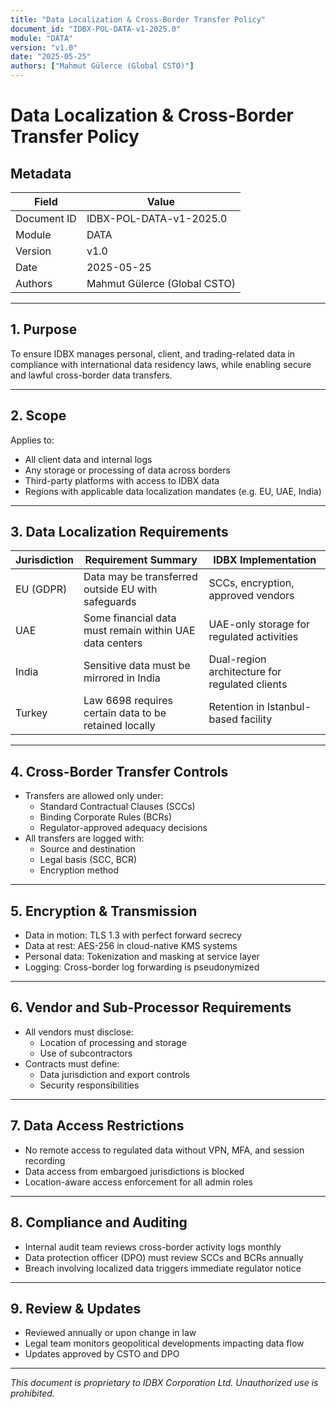 ```yaml
---
title: "Data Localization & Cross-Border Transfer Policy"
document_id: "IDBX-POL-DATA-v1-2025.0"
module: "DATA"
version: "v1.0"
date: "2025-05-25"
authors: ["Mahmut Gülerce (Global CSTO)"]
---
```


# Data Localization & Cross-Border Transfer Policy

## Metadata

| Field         | Value                                  |
|---------------|----------------------------------------|
| Document ID   | IDBX-POL-DATA-v1-2025.0                |
| Module        | DATA                                   |
| Version       | v1.0                                   |
| Date          | 2025-05-25             |
| Authors       | Mahmut Gülerce (Global CSTO)           |

---

## 1. Purpose

To ensure IDBX manages personal, client, and trading-related data in compliance with international data residency laws, while enabling secure and lawful cross-border data transfers.

---

## 2. Scope

Applies to:
- All client data and internal logs
- Any storage or processing of data across borders
- Third-party platforms with access to IDBX data
- Regions with applicable data localization mandates (e.g. EU, UAE, India)

---

## 3. Data Localization Requirements

| Jurisdiction | Requirement Summary                                     | IDBX Implementation                                |
|--------------|----------------------------------------------------------|----------------------------------------------------|
| EU (GDPR)    | Data may be transferred outside EU with safeguards       | SCCs, encryption, approved vendors                 |
| UAE          | Some financial data must remain within UAE data centers | UAE-only storage for regulated activities          |
| India        | Sensitive data must be mirrored in India                | Dual-region architecture for regulated clients     |
| Turkey       | Law 6698 requires certain data to be retained locally   | Retention in Istanbul-based facility               |

---

## 4. Cross-Border Transfer Controls

- Transfers are allowed only under:
  - Standard Contractual Clauses (SCCs)
  - Binding Corporate Rules (BCRs)
  - Regulator-approved adequacy decisions
- All transfers are logged with:
  - Source and destination
  - Legal basis (SCC, BCR)
  - Encryption method

---

## 5. Encryption & Transmission

- Data in motion: TLS 1.3 with perfect forward secrecy
- Data at rest: AES-256 in cloud-native KMS systems
- Personal data: Tokenization and masking at service layer
- Logging: Cross-border log forwarding is pseudonymized

---

## 6. Vendor and Sub-Processor Requirements

- All vendors must disclose:
  - Location of processing and storage
  - Use of subcontractors
- Contracts must define:
  - Data jurisdiction and export controls
  - Security responsibilities

---

## 7. Data Access Restrictions

- No remote access to regulated data without VPN, MFA, and session recording
- Data access from embargoed jurisdictions is blocked
- Location-aware access enforcement for all admin roles

---

## 8. Compliance and Auditing

- Internal audit team reviews cross-border activity logs monthly
- Data protection officer (DPO) must review SCCs and BCRs annually
- Breach involving localized data triggers immediate regulator notice

---

## 9. Review & Updates

- Reviewed annually or upon change in law
- Legal team monitors geopolitical developments impacting data flow
- Updates approved by CSTO and DPO

---

*This document is proprietary to IDBX Corporation Ltd. Unauthorized use is prohibited.*
